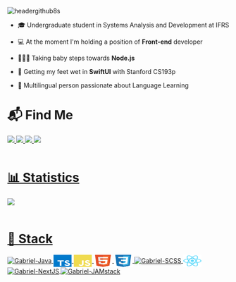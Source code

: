 ![headergithub8s](https://user-images.githubusercontent.com/82886646/157560561-b7ccb57a-16fa-4f65-beb3-1d1d6216e104.gif)


- 🎓 Undergraduate student in Systems Analysis and Development at IFRS

- 💻 At the moment I'm holding a position of **Front-end** developer

- 👨🏻‍💻 Taking baby steps towards **Node.js**

- 📱 Getting my feet wet in **SwiftUI** with Stanford CS193p 

- 💖 Multilingual person passionate about Language Learning
<!---
- 📱 Taking baby steps towards **React Native**

- 💖 Multilingual person passionate about Language Learning
-->
# 📬 Find Me

<div> 
  <a href = "mailto:gabrielgarcia.contactme@gmail.com"><img height="26" src="https://img.shields.io/badge/Gmail-F7F7F7?style=for-the-badge&logo=gmail&logoColor=orange" /a>
  <a href = "https://www.linkedin.com/in/gabriel-garcia-878929234"><img height="26" src="https://img.shields.io/badge/LinkedIn-F7F7F7?style=for-the-badge&logo=linkedin&logoColor=blue" /a>
  <!---
  <a href = "https://dev.to/codinginrainbows"><img height="26" src="https://img.shields.io/badge/dev.to-F7F7F7?style=for-the-badge&logo=dev.to&logoColor=black" /a>
  <a href = "https://stackoverflow.com/users/18466237/gabriel-garcia"><img height="26" src="https://img.shields.io/badge/Stack_Overflow-F7F7F7?style=for-the-badge&logo=stack-overflow&logoColor=orange" /a>
  <a href = "https://leetcode.com/codinginrainbows/"><img height="26" src="https://img.shields.io/badge/-LeetCode-F7F7F7?style=for-the-badge&logo=LeetCode&logoColor=orange" /a>
  -->
  <a href = "https://twitter.com/codeinrainbows"><img height="26" src="https://img.shields.io/badge/Twitter-F7F7F7?style=for-the-badge&logo=twitter&logoColor=blue" /a>
  <a href = "https://open.spotify.com/user/gabrielgarcia96"><img height="26" src="https://img.shields.io/badge/Spotify-F7F7F7?&style=for-the-badge&logo=spotify&logoColor=green" /a>
</div><br>

# 📊 Statistics

<div align="left">
  <a href="https://github.com/codinginrainbows">
    <img height="175em" src="https://github-readme-stats.vercel.app/api?username=codinginrainbows&count_private=true&theme=tokyonight" /> 
   
   <!---
    <img height="175em" src="https://github-readme-stats.vercel.app/api/top-langs/?username=codinginrainbows&layout=compact&langs_count=7&theme=tokyonight" />  
    -->
    
</div><br>
  
# 🚀 Stack
 
<div style="display: inline_block">
  <img align="center" alt="Gabriel-Java" height="28" width="42" src="https://cdn.jsdelivr.net/gh/devicons/devicon/icons/java/java-original.svg" />
  <img align="center" alt="Gabriel-Ts" height="28" width="42" src="https://raw.githubusercontent.com/devicons/devicon/master/icons/typescript/typescript-plain.svg">
  <img align="center" alt="Gabriel-Js" height="28" width="42" src="https://raw.githubusercontent.com/devicons/devicon/master/icons/javascript/javascript-plain.svg">
  <img align="center" alt="Gabriel-HTML" height="28" width="42" src="https://raw.githubusercontent.com/devicons/devicon/master/icons/html5/html5-original.svg">
  <img align="center" alt="Gabriel-CSS" height="28" width="42" src="https://raw.githubusercontent.com/devicons/devicon/master/icons/css3/css3-original.svg">
  <img align="center" alt="Gabriel-SCSS" height="28" width="42" src="https://cdn.jsdelivr.net/gh/devicons/devicon/icons/sass/sass-original.svg" />
  <img align="center" alt="Gabriel-React" height="28" width="42" src="https://raw.githubusercontent.com/devicons/devicon/master/icons/react/react-original.svg">
  <img align="center" alt="Gabriel-NextJS" height="28" width="42" src="https://cdn.jsdelivr.net/gh/devicons/devicon/icons/nextjs/nextjs-line.svg" />
  <img align="center" alt="Gabriel-JAMstack" height="28" width="42" src="https://cdn.jsdelivr.net/gh/devicons/devicon/icons/jamstack/jamstack-original.svg" />
  
  <!---
  <img align="center" alt="Gabriel-Node" height="28" width="42" src="https://raw.githubusercontent.com/devicons/devicon/master/icons/nodejs/nodejs-original.svg">
  <img align="center" alt="Gabriel-Yarn" height="28" width="42" src="https://cdn.jsdelivr.net/gh/devicons/devicon/icons/yarn/yarn-original.svg" />
  <img align="center" alt="Gabriel-VScode" height="28" width="42" src="https://cdn.jsdelivr.net/gh/devicons/devicon/icons/vscode/vscode-original.svg" />
  <img align="center" alt="Gabriel-Figma" height="28" width="42" src="https://cdn.jsdelivr.net/gh/devicons/devicon/icons/figma/figma-original.svg" />
  <img align="center" alt="Gabriel-Git" height="28" width="42" src="https://raw.githubusercontent.com/devicons/devicon/master/icons/git/git-original.svg">
  <img align="center" alt="Gabriel-Ubuntu" height="28" width="42" src="https://cdn.jsdelivr.net/gh/devicons/devicon/icons/linux/linux-original.svg" />
  -->
</div><br>
